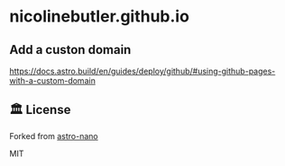 # nicolinebutler.github.io

## Add a custon domain

https://docs.astro.build/en/guides/deploy/github/#using-github-pages-with-a-custom-domain

## 🏛️ License

Forked from [astro-nano](https://github.com/markhorn-dev/astro-nano)

MIT
